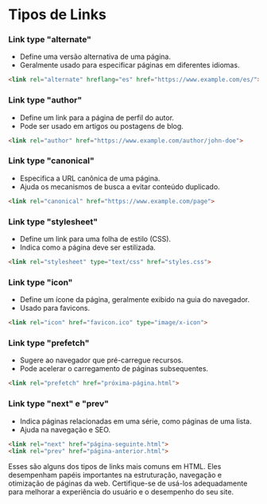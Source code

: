 # Tipos de Links

### Link type "alternate"

- Define uma versão alternativa de uma página.
- Geralmente usado para especificar páginas em diferentes idiomas.

```html
<link rel="alternate" hreflang="es" href="https://www.example.com/es/">
```

### Link type "author"

- Define um link para a página de perfil do autor.
- Pode ser usado em artigos ou postagens de blog.

```html
<link rel="author" href="https://www.example.com/author/john-doe">
```

### Link type "canonical"

- Especifica a URL canônica de uma página.
- Ajuda os mecanismos de busca a evitar conteúdo duplicado.

```html
<link rel="canonical" href="https://www.example.com/page">
```

### Link type "stylesheet"

- Define um link para uma folha de estilo (CSS).
- Indica como a página deve ser estilizada.

```html
<link rel="stylesheet" type="text/css" href="styles.css">
```

### Link type "icon"

- Define um ícone da página, geralmente exibido na guia do navegador.
- Usado para favicons.

```html
<link rel="icon" href="favicon.ico" type="image/x-icon">
```

### Link type "prefetch"

- Sugere ao navegador que pré-carregue recursos.
- Pode acelerar o carregamento de páginas subsequentes.

```html
<link rel="prefetch" href="próxima-página.html">
```

### Link type "next" e "prev"

- Indica páginas relacionadas em uma série, como páginas de uma lista.
- Ajuda na navegação e SEO.

```html
<link rel="next" href="página-seguinte.html">
<link rel="prev" href="página-anterior.html">
```

Esses são alguns dos tipos de links mais comuns em HTML. Eles desempenham papéis importantes na estruturação, navegação e otimização de páginas da web. Certifique-se de usá-los adequadamente para melhorar a experiência do usuário e o desempenho do seu site.
